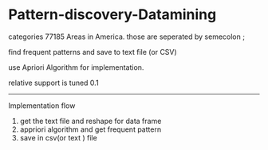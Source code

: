 # Pattern-discovery-Datamining



 categories 77185 Areas in America. those are seperated by semecolon ; 

 
 find frequent patterns and save to text file (or CSV)

 use Apriori Algorithm for implementation. 

 relative support is tuned 0.1


---------------------
Implementation flow 

 1. get the text file and reshape for data frame 
 2. appriori algorithm and get frequent pattern
 3. save in csv(or text ) file 

